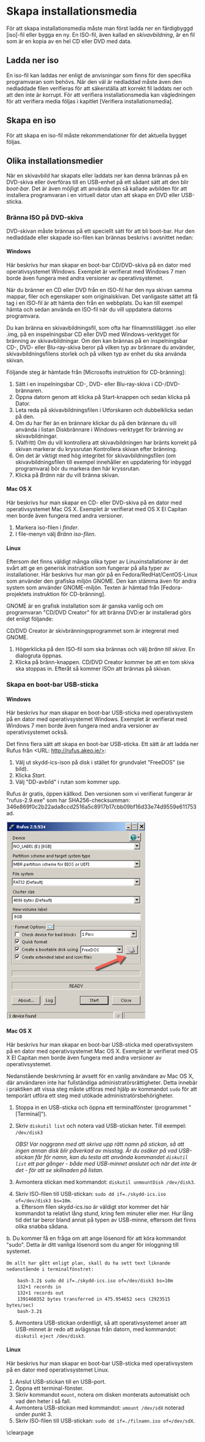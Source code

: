# Skapa installationsmedia
För att skapa installationsmedia måste man först ladda ner en färdigbyggd [iso]-fil eller bygga en ny.
En ISO-fil, även kallad en *skivavbildning*, är en fil som är en kopia av en hel CD eller DVD med data.

## Ladda ner iso
En iso-fil kan laddas ner enligt de anvisningar som finns för den specifika programvaran som behövs. När den väl är nedladdad måste även den nedladdade filen verifieras för att säkerställa att korrekt fil laddats ner och att den inte är korrupt. För att verifiera installationsmedia kan vägledningen för att verifiera media följas i kapitlet [Verifiera installationsmedia].

## Skapa en iso
För att skapa en iso-fil måste rekommendationer för det aktuella bygget följas.

## Olika installationsmedier
När en skivavbild har skapats eller laddats ner kan denna brännas på en DVD-skiva eller överföras till en USB-enhet på ett sådant sätt att den blir *boot-bar*. Det är även möjligt att använda den så kallade avbilden för att installera programvaran i en virtuell dator utan att skapa en DVD eller USB-sticka.

### Bränna ISO på DVD-skiva
DVD-skivan måste brännas på ett speciellt sätt för att bli boot-bar. Hur den nedladdade eller skapade iso-filen kan brännas beskrivs i avsnittet nedan:

#### Windows
Här beskrivs hur man skapar en boot-bar CD/DVD-skiva på en dator med operativsystemet
Windows. Exemplet är verifierat med Windows 7 men borde även fungera med andra versioner av operativsystemet.

När du bränner en CD eller DVD från en ISO-fil har den nya skivan samma mappar, filer och egenskaper som originalskivan. Det vanligaste sättet att få tag i en ISO-fil är att hämta den från en webbplats. Du kan till exempel hämta och sedan använda en ISO-fil när du vill uppdatera datorns programvara.

Du kan bränna en skivavbildningsfil, som ofta har filnamnstillägget .iso eller .img, på en inspelningsbar CD eller DVD med Windows-verktyget för bränning av skivavbildningar. Om den kan brännas på en inspelningsbar CD-, DVD- eller Blu-ray-skiva beror på vilken typ av brännare du använder, skivavbildningsfilens storlek och på vilken typ av enhet du ska använda skivan.

Följande steg är hämtade från [Microsofts instruktion för CD-bränning]:

1. Sätt i en inspelningsbar CD-, DVD- eller Blu-ray-skiva i CD-/DVD-brännaren.
2. Öppna datorn genom att klicka på Start-knappen och sedan klicka på Dator.
3. Leta reda på skivavbildningsfilen i Utforskaren och dubbelklicka sedan på den.
4. Om du har fler än en brännare klickar du på den brännare du vill använda i listan Diskbrännare i Windows-verktyget för bränning av skivavbildningar.
5. (Valfritt) Om du vill kontrollera att skivavbildningen har bränts korrekt på skivan markerar du kryssrutan Kontrollera skivan efter bränning.
6. Om det är viktigt med hög integritet för skivavbildningsfilen (om skivavbildningsfilen till exempel innehåller en uppdatering för inbyggd programvara) bör du markera den här kryssrutan.
7. Klicka på *Bränn* när du vill bränna skivan.  

#### Mac OS X
Här beskrivs hur man skapar en CD- eller DVD-skiva på en dator med operativsystemet Mac OS X. Exemplet är verifierat med OS X El Capitan men borde även fungera med andra versioner.

1. Markera iso-filen i *finder*.
2. I file-menyn välj *Bränn iso-filen*.


#### Linux  

Eftersom det finns väldigt många olika typer av Linuxinstallationer är det svårt att ge en
generisk instruktion som fungerar på alla typer av installationer. Här beskrivs hur man gör på en Fedora/RedHat/CentOS-Linux som använder den grafiska miljön GNOME. Den
kan stämma även för andra system som använder GNOME-miljön. Texten är hämtad från [Fedora-projektets instruktion för CD-bränning].

GNOME är en grafisk installation som är ganska vanlig och om programvaran "CD/DVD Creator" för att bränna DVD:er
är installerad görs det enligt följande:

CD/DVD Creator är skivbränningsprogrammet som är integrerat med GNOME.
1. Högerklicka på den ISO-fil som ska brännas och välj *bränn till skiva*. En dialogruta öppnas.
2. Klicka på bränn-knappen. CD/DVD Creator kommer be att en tom skiva ska stoppas in.
Efteråt så kommer ISOn att brännas på skivan.

### Skapa en boot-bar USB-sticka

#### Windows
Här beskrivs hur man skapar en boot-bar USB-sticka med operativsystem på en dator med operativsystemet Windows. Exemplet är verifierat med Windows 7 men borde även fungera med andra versioner av operativsystemet också.

Det finns flera sätt att skapa en boot-bar USB-sticka. Ett sätt är att ladda ner Rufus från <URL: http://rufus.akeo.ie/>:
1. Välj ut skydd-ics-ison på disk i stället för grundvalet "FreeDOS" (se bild).
2. Klicka *Start*.
3. Välj "DD-avbild" i rutan som kommer upp.

Rufus är gratis, öppen källkod. Den versionen som vi verifierat fungerar är "rufus-2.9.exe" som har SHA256-checksumman: 346e869f0c2b22ada8ccd2516a5c8917b17cbb09bf16d33e74d9559e611753ad.

![Rufus.](images/rufus.png "Verktyget Rufus.")

#### Mac OS X

Här beskrivs hur man skapar en boot-bar USB-sticka med operativsystem på en dator med operativsystemet
Mac OS X. Exemplet är verifierat med OS X El Capitan men borde även fungera med andra versioner av operativsystemet.

Nedanstående beskrivning är avsett för en vanlig användare av Mac OS X,
där användaren inte har fullständiga administratörsrättigheter. Detta innebär i praktiken
att vissa steg måste utföras med hjälp av kommandot ```sudo``` för att temporärt utföra
ett steg med utökade administratörsbehörigheter.

 1. Stoppa in en USB-sticka och öppna ett terminalfönster (programmet "[Terminal]").
 2. Skriv ```diskutil list``` och notera vad USB-stickan heter. Till exempel: ```/dev/disk3```

    *OBS! Var noggrann med att skriva upp rätt namn på stickan, så att ingen annan
     disk blir påverkad av misstag. Är du osäker på vad USB-stickan får för namn,
      kan du testa att använda kommandot ```diskutil list``` ett par gånger - både med
      USB-minnet anslutet och när det inte är det - för att se skillnaden på listan.*

 3. Avmontera stickan med kommandot: ```diskutil unmountDisk /dev/disk3```.
 4. Skriv ISO-filen till USB-stickan: ```sudo dd if=./skydd-ics.iso of=/dev/disk3 bs=10m```.  
  a. Eftersom filen skydd-ics.iso är väldigt stor kommer det här kommandot ta relativt lång stund, kring fem minuter eller mer. Hur lång tid det tar beror bland annat på typen av USB-minne, eftersom det finns olika snabba sådana.  

  b. Du kommer få en fråga om att ange lösenord för att köra kommandot "sudo". Detta är ditt vanliga lösenord som du anger för inloggning till systemet.

    Om allt har gått enligt plan, skall du ha sett text liknande nedanstående i terminalfönstret:

```
	bash-3.2$ sudo dd if=./skydd-ics.iso of=/dev/disk3 bs=10m
	132+1 records in
	132+1 records out
	1391460352 bytes transferred in 475.954652 secs (2923515 bytes/sec)
	bash-3.2$
```

 5. Avmontera USB-stickan ordentligt, så att operativsystemet anser att USB-minnet är redo att avlägsnas från datorn, med kommandot: ```diskutil eject /dev/disk3```.


#### Linux  
Här beskrivs hur man skapar en boot-bar USB-sticka med operativsystem på en dator med operativsystemet Linux.

 1. Anslut USB-stickan till en USB-port.
 2. Öppna ett terminal-fönster.
 3. Skriv kommandot ```mount```, notera om disken monterats automatiskt och vad den heter i så fall.
 4. Avmontera USB-stickan med kommandot: ```umount /dev/sdX``` noterad under punkt 3.
 5. Skriv ISO-filen till USB-stickan: ```sudo dd if=./filnamn.iso of=/dev/sdX```.

\clearpage
